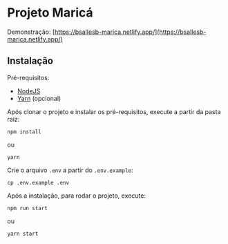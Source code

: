 # Projeto Maricá

Demonstração: [https://bsallesb-marica.netlify.app/](https://bsallesb-marica.netlify.app/)

## Instalação

Pré-requisitos:

-   [NodeJS](https://nodejs.org/)
-   [Yarn](https://yarnpkg.com/) (opcional)

Após clonar o projeto e instalar os pré-requisitos, execute a partir da pasta raiz:
```
npm install
```
ou
```
yarn
```

Crie o arquivo `.env` a partir do `.env.example`:
```
cp .env.example .env
```

Após a instalação, para rodar o projeto, execute:
```
npm run start
```
ou
```
yarn start
```
